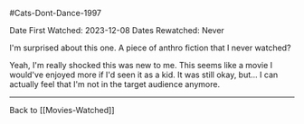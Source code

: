 #Cats-Dont-Dance-1997

Date First Watched:  2023-12-08
Dates Rewatched:  Never

I'm surprised about this one.  A piece of anthro fiction that I never watched?

Yeah, I'm really shocked this was new to me.  This seems like a movie I would've enjoyed more if I'd seen it as a kid.  It was still okay, but...  I can actually feel that I'm not in the target audience anymore.

---
Back to [[Movies-Watched]]